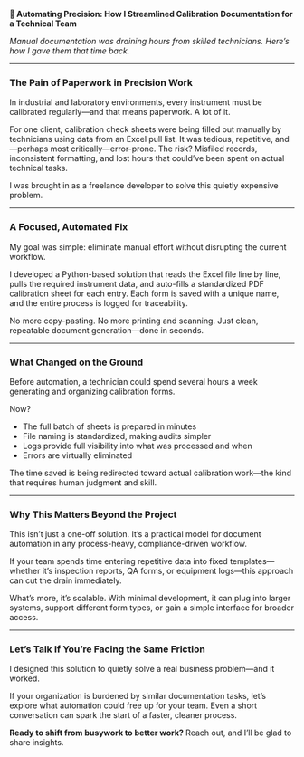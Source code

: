 **📄 Automating Precision: How I Streamlined Calibration Documentation for a Technical Team**

*Manual documentation was draining hours from skilled technicians. Here’s how I gave them that time back.*

---

### The Pain of Paperwork in Precision Work

In industrial and laboratory environments, every instrument must be calibrated regularly—and that means paperwork. A lot of it.

For one client, calibration check sheets were being filled out manually by technicians using data from an Excel pull list. It was tedious, repetitive, and—perhaps most critically—error-prone. The risk? Misfiled records, inconsistent formatting, and lost hours that could’ve been spent on actual technical tasks.

I was brought in as a freelance developer to solve this quietly expensive problem.

---

### A Focused, Automated Fix

My goal was simple: eliminate manual effort without disrupting the current workflow.

I developed a Python-based solution that reads the Excel file line by line, pulls the required instrument data, and auto-fills a standardized PDF calibration sheet for each entry. Each form is saved with a unique name, and the entire process is logged for traceability.

No more copy-pasting. No more printing and scanning. Just clean, repeatable document generation—done in seconds.

---

### What Changed on the Ground

Before automation, a technician could spend several hours a week generating and organizing calibration forms.

Now?

* The full batch of sheets is prepared in minutes
* File naming is standardized, making audits simpler
* Logs provide full visibility into what was processed and when
* Errors are virtually eliminated

The time saved is being redirected toward actual calibration work—the kind that requires human judgment and skill.

---

### Why This Matters Beyond the Project

This isn’t just a one-off solution. It’s a practical model for document automation in any process-heavy, compliance-driven workflow.

If your team spends time entering repetitive data into fixed templates—whether it’s inspection reports, QA forms, or equipment logs—this approach can cut the drain immediately.

What’s more, it’s scalable. With minimal development, it can plug into larger systems, support different form types, or gain a simple interface for broader access.

---

### Let’s Talk If You’re Facing the Same Friction

I designed this solution to quietly solve a real business problem—and it worked.

If your organization is burdened by similar documentation tasks, let’s explore what automation could free up for your team. Even a short conversation can spark the start of a faster, cleaner process.

**Ready to shift from busywork to better work?** Reach out, and I’ll be glad to share insights.
